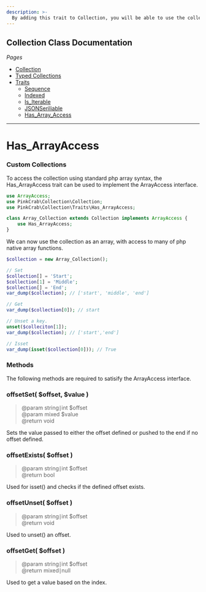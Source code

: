 ```yaml
---
description: >-
  By adding this trait to Collection, you will be able to use the collection with ArrayAccess.
---
```


## Collection Class Documentation
*Pages*
* [Collection](index.md)
* [Typed Collections](Typed_Collections.md)
* [Traits](Traits.md)
    * [Sequence](Trait_sequence.md)
    * [Indexed](Trait_indexed.md)
    * [Is_Iterable](Trait_is_iterable.md)
    * [JSONSeriliable](Trait_jsonserializable.md)
    * [Has_Array_Access](Trait_has_arrayaccess.md)

***

# Has_ArrayAccess

### Custom Collections

To access the collection using standard php array syntax, the Has_ArrayAccess trait can be used to implement the ArrayAccess interface.

```php
use ArrayAccess;
use PinkCrab\Collection\Collection;
use PinkCrab\Collection\Traits\Has_ArrayAccess;

class Array_Collection extends Collection implements ArrayAccess {
	use Has_ArrayAccess;
}
```

We can now use the collection as an array, with access to many of php native array functions.

```php
$collection = new Array_Collection();

// Set
$collection[] = 'Start';
$collection[1] = 'Middle';
$collection[] = 'End';
var_dump($collection); // ['start', 'middle', 'end']

// Get 
var_dump($collection[0]); // start

// Unset a key.
unset($colleciton[1]);
var_dump($collection); // ['start','end']

// Isset
var_dump(isset($collection[0])); // True

```
### Methods

The following methods are required to satisify the ArrayAccess interface.

### offsetSet\( $offset, $value )
> @param string∣int $offset  
> @param mixed $value  
> @return void  

Sets the value passed to either the offset defined or pushed to the end if no offset defined. 

### offsetExists\( $offset )
> @param string∣int $offset  
> @return bool   

Used for isset() and checks if the defined offset exists.

### offsetUnset\( $offset )
> @param string∣int $offset  
> @return void  

Used to unset() an offset.

### offsetGet\( $offset )
> @param string∣int $offset  
> @return mixed∣null  

Used to get a value based on the index.